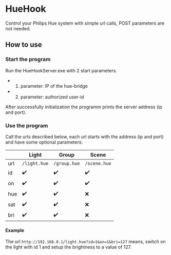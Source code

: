 # HueHook
Control your Philips Hue system with simple url calls, POST parameters are not needed.


## How to use

### Start the program
Run the HueHookServer.exe with 2 start parameters.
* 1. parameter: IP of the hue-bridge
* 2. parameter: authorized user-id

After successfully initialization the programm prints the server address (ip and port).

### Use the program

Call the urls described below, each url starts with the address (ip and port) and have some optional parameters:

|   |Light             |Group             |Scene             |
|---|------------------|------------------|------------------|
|url|`/light.hue`      |`/group.hue`      |`/scene.hue`      |
|id |:heavy_check_mark:|:heavy_check_mark:|:heavy_check_mark:|
|on |:heavy_check_mark:|:heavy_check_mark:|:heavy_check_mark:|
|hue|:heavy_check_mark:|:heavy_check_mark:|:x:               |
|sat|:heavy_check_mark:|:heavy_check_mark:|:x:               |
|bri|:heavy_check_mark:|:heavy_check_mark:|:x:               |

#### Example
The url `http://192.168.0.1/light.hue?id=1&on=1&bri=127` means, switch on the light with id 1 and setup the brightness to a value of 127.
